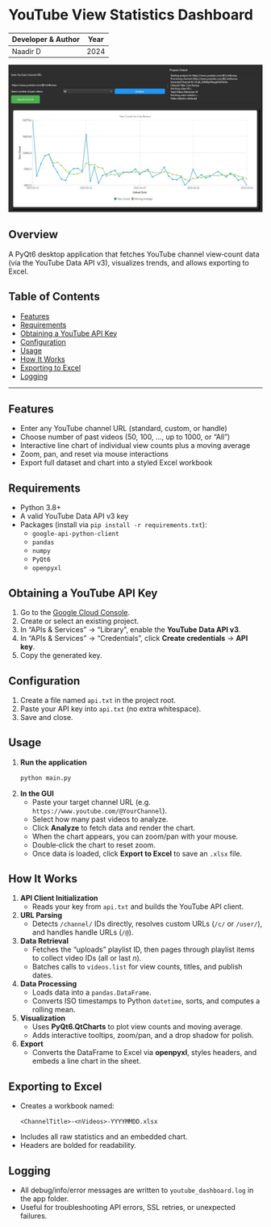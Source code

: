# YouTube View Statistics Dashboard
<div align="center">


| Developer & Author | Year          |
|--------------------|----------------|
| Naadir D           | 2024           |

![Alt text](screenshot.jpg)
</div>

## Overview

A PyQt6 desktop application that fetches YouTube channel view‐count data (via the YouTube Data API v3), visualizes trends, and allows exporting to Excel.


## Table of Contents

- [Features](#features)  
- [Requirements](#requirements)  
- [Obtaining a YouTube API Key](#obtaining-a-youtube-api-key)  
- [Configuration](#configuration)  
- [Usage](#usage)  
- [How It Works](#how-it-works)  
- [Exporting to Excel](#exporting-to-excel)  
- [Logging](#logging)  

---

## Features

- Enter any YouTube channel URL (standard, custom, or handle)  
- Choose number of past videos (50, 100, …, up to 1000, or “All”)  
- Interactive line chart of individual view counts plus a moving average  
- Zoom, pan, and reset via mouse interactions  
- Export full dataset and chart into a styled Excel workbook  

## Requirements

- Python 3.8+  
- A valid YouTube Data API v3 key  
- Packages (install via `pip install -r requirements.txt`):  
  - `google-api-python-client`  
  - `pandas`  
  - `numpy`  
  - `PyQt6`  
  - `openpyxl`  


## Obtaining a YouTube API Key

1. Go to the [Google Cloud Console](https://console.cloud.google.com/).  
2. Create or select an existing project.  
3. In “APIs & Services” → “Library”, enable the **YouTube Data API v3**.  
4. In “APIs & Services” → “Credentials”, click **Create credentials** → **API key**.  
5. Copy the generated key.

## Configuration

1. Create a file named `api.txt` in the project root.  
2. Paste your API key into `api.txt` (no extra whitespace).  
3. Save and close.

## Usage

1. **Run the application**  
   ```bash
   python main.py
   ```
2. **In the GUI**  
   - Paste your target channel URL (e.g. `https://www.youtube.com/@YourChannel`).  
   - Select how many past videos to analyze.  
   - Click **Analyze** to fetch data and render the chart.  
   - When the chart appears, you can zoom/pan with your mouse.  
   - Double‑click the chart to reset zoom.  
   - Once data is loaded, click **Export to Excel** to save an `.xlsx` file.

## How It Works

1. **API Client Initialization**  
   - Reads your key from `api.txt` and builds the YouTube API client.  
2. **URL Parsing**  
   - Detects `/channel/` IDs directly, resolves custom URLs (`/c/` or `/user/`), and handles handle URLs (`/@`).  
3. **Data Retrieval**  
   - Fetches the “uploads” playlist ID, then pages through playlist items to collect video IDs (all or last _n_).  
   - Batches calls to `videos.list` for view counts, titles, and publish dates.  
4. **Data Processing**  
   - Loads data into a `pandas.DataFrame`.  
   - Converts ISO timestamps to Python `datetime`, sorts, and computes a rolling mean.  
5. **Visualization**  
   - Uses **PyQt6.QtCharts** to plot view counts and moving average.  
   - Adds interactive tooltips, zoom/pan, and a drop shadow for polish.  
6. **Export**  
   - Converts the DataFrame to Excel via **openpyxl**, styles headers, and embeds a line chart in the sheet.

## Exporting to Excel

- Creates a workbook named:  
  ```
  <ChannelTitle>-<nVideos>-YYYYMMDD.xlsx
  ```
- Includes all raw statistics and an embedded chart.  
- Headers are bolded for readability.

## Logging

- All debug/info/error messages are written to `youtube_dashboard.log` in the app folder.  
- Useful for troubleshooting API errors, SSL retries, or unexpected failures.

